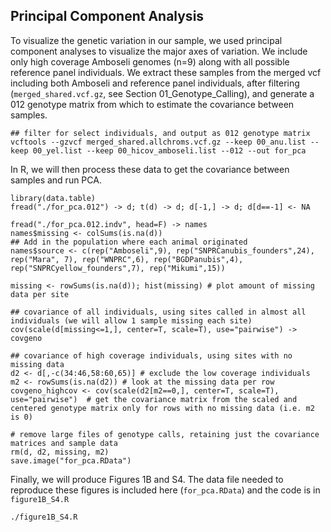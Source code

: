 
## Principal Component Analysis

To visualize the genetic variation in our sample, we used principal component analyses to visualize the major axes of variation. We include only high coverage Amboseli genomes (n=9) along with all possible reference panel individuals. We extract these samples from the merged vcf including both Amboseli and reference panel individuals, after filtering (`merged_shared.vcf.gz`, see Section 01_Genotype_Calling), and generate a 012 genotype matrix from which to estimate the covariance between samples. 

```console
## filter for select individuals, and output as 012 genotype matrix
vcftools --gzvcf merged_shared.allchroms.vcf.gz --keep 00_anu.list --keep 00_yel.list --keep 00_hicov_amboseli.list --012 --out for_pca
```

In R, we will then process these data to get the covariance between samples and run PCA. 
```console
library(data.table)
fread("./for_pca.012") -> d; t(d) -> d; d[-1,] -> d; d[d==-1] <- NA

fread("./for_pca.012.indv", head=F) -> names
names$missing <- colSums(is.na(d))
## Add in the population where each animal originated 
names$source <- c(rep("Amboseli",9), rep("SNPRCanubis_founders",24), rep("Mara", 7), rep("WNPRC",6), rep("BGDPanubis",4), rep("SNPRCyellow_founders",7), rep("Mikumi",15))

missing <- rowSums(is.na(d)); hist(missing) # plot amount of missing data per site

## covariance of all individuals, using sites called in almost all individuals (we will allow 1 sample missing each site)
cov(scale(d[missing<=1,], center=T, scale=T), use="pairwise") -> covgeno

## covariance of high coverage individuals, using sites with no missing data
d2 <- d[,-c(34:46,58:60,65)] # exclude the low coverage individuals
m2 <- rowSums(is.na(d2)) # look at the missing data per row
covgeno_highcov <- cov(scale(d2[m2==0,], center=T, scale=T), use="pairwise")  # get the covariance matrix from the scaled and centered genotype matrix only for rows with no missing data (i.e. m2 is 0)

# remove large files of genotype calls, retaining just the covariance matrices and sample data
rm(d, d2, missing, m2)
save.image("for_pca.RData")
```

Finally, we will produce Figures 1B and S4. The data file needed to reproduce these figures is included here (`for_pca.RData`) and the code is in `figure1B_S4.R`
```console
./figure1B_S4.R
```
